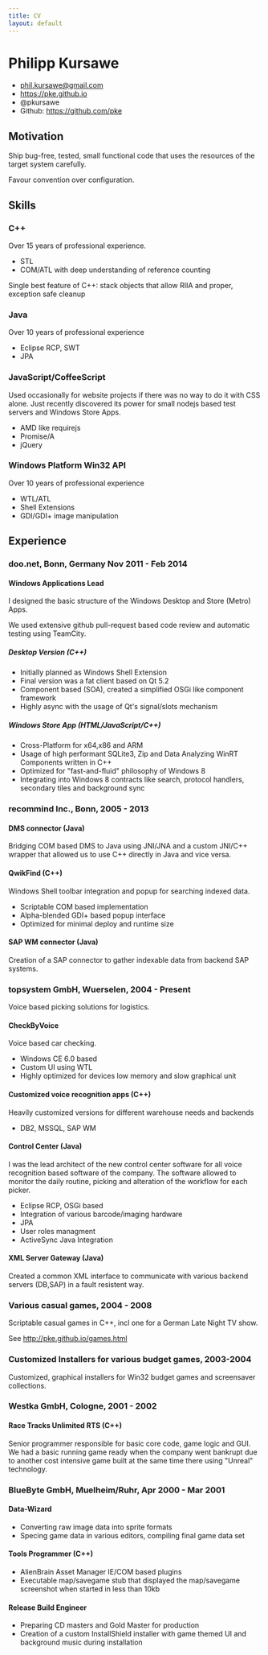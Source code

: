```yaml
---
title: CV
layout: default
---
```


# Philipp Kursawe
 * <phil.kursawe@gmail.com>
 * <https://pke.github.io>
 * @pkursawe
 * Github: <https://github.com/pke>

## Motivation

Ship bug-free, tested, small functional code that uses the resources of the target system carefully.

Favour convention over configuration.

## Skills

### C++

Over 15 years of professional experience.

 * STL
 * COM/ATL with deep understanding of reference counting

Single best feature of C++: stack objects that allow RIIA and proper, exception safe cleanup

### Java

Over 10 years of professional experience

 * Eclipse RCP, SWT
 * JPA

### JavaScript/CoffeeScript

Used occasionally for website projects if there was no way to do it with CSS alone. Just recently discovered its power for small nodejs based test servers and Windows Store Apps.

 * AMD like requirejs
 * Promise/A
 * jQuery

### Windows Platform Win32 API

Over 10 years of professional experience

 * WTL/ATL
 * Shell Extensions
 * GDI/GDI+ image manipulation


## Experience

### doo.net, Bonn, Germany Nov 2011 - Feb 2014
#### Windows Applications Lead

I designed the basic structure of the Windows Desktop and Store (Metro) Apps.

We used extensive github pull-request based code review and automatic testing using TeamCity.

##### Desktop Version (C++)

 * Initially planned as Windows Shell Extension
 * Final version was a fat client based on Qt 5.2
 * Component based (SOA), created a simplified OSGi like component framework
 * Highly async with the usage of Qt's signal/slots mechanism

##### Windows Store App (HTML/JavaScript/C++)

 * Cross-Platform for x64,x86 and ARM
 * Usage of high performant SQLite3, Zip and Data Analyzing WinRT Components written in C++
 * Optimized for "fast-and-fluid" philosophy of Windows 8
 * Integrating into Windows 8 contracts like search, protocol handlers, secondary tiles and background sync

### recommind Inc., Bonn, 2005 - 2013

#### DMS connector (Java)

Bridging COM based DMS to Java using JNI/JNA and a custom JNI/C++ wrapper that allowed us to use C++ directly in Java and vice versa.

#### QwikFind (C++)

Windows Shell toolbar integration and popup for searching indexed data.

 * Scriptable COM based implementation
 * Alpha-blended GDI+ based popup interface
 * Optimized for minimal deploy and runtime size

#### SAP WM connector (Java)

Creation of a SAP connector to gather indexable data from backend SAP systems.


### topsystem GmbH, Wuerselen, 2004 - Present

Voice based picking solutions for logistics.

#### CheckByVoice

Voice based car checking.

 * Windows CE 6.0 based
 * Custom UI using WTL
 * Highly optimized for devices low memory and slow graphical unit

#### Customized voice recognition apps (C++)

Heavily customized versions for different warehouse needs and backends

 * DB2, MSSQL, SAP WM

#### Control Center (Java)

I was the lead architect of the new control center software for all voice recognition based software of the company.
The software allowed to monitor the daily routine, picking and alteration of the workflow for each picker.

 * Eclipse RCP, OSGi based
 * Integration of various barcode/imaging hardware
 * JPA
 * User roles managment
 * ActiveSync Java Integration

#### XML Server Gateway (Java)

Created a common XML interface to communicate with various backend servers (DB,SAP) in a fault resistent way.

### Various casual games, 2004 - 2008

Scriptable casual games in C++, incl one for a German Late Night TV show.

See <http://pke.github.io/games.html>

### Customized Installers for various budget games, 2003-2004

Customized, graphical installers for Win32 budget games and screensaver collections.

### Westka GmbH, Cologne, 2001 - 2002

#### Race Tracks Unlimited RTS (C++)

Senior programmer responsible for basic core code, game logic and GUI.
We had a basic running game ready when the company went bankrupt due to another cost intensive game built at the same time there using "Unreal" technology.

### BlueByte GmbH, Muelheim/Ruhr, Apr 2000 - Mar 2001

#### Data-Wizard
 * Converting raw image data into sprite formats
 * Specing game data in various editors, compiling final game data set

#### Tools Programmer (C++)
 * AlienBrain Asset Manager IE/COM based plugins
 * Executable map/savegame stub that displayed the map/savegame screenshot when started in less than 10kb

#### Release Build Engineer
 * Preparing CD masters and Gold Master for production
 * Creation of a custom InstallShield installer with game themed UI and background music during installation